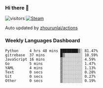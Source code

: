 ### Hi there 👋

![visitors](https://visitor-badge.glitch.me/badge?page_id=zhourunlai)
[![Steam](https://img.shields.io/badge/dynamic/json?label=Steam&query=%24.data.totalSubs&url=https%3A%2F%2Fapi.spencerwoo.com%2Fsubstats%2F%3Fsource%3DsteamGames%26queryKey%3D76561198285156854&suffix=%20Games&logo=steam&labelColor=134375&color=0b1a37&longCache=true)](http://steamcommunity.com/profiles/76561198285156854)

Auto updated by <a href="https://github.com/zhourunlai/zhourunlai/actions" target="_blank">zhourunlai/actions</a>

### Weekly Languages Dashboard

<!--PART:wakatime-->
```text
Python     4 hrs 48 mins ████████▒░ 81.47%
gitrebase  37 mins       █▒░░░░░░░░ 10.59%
JavaScript 16 mins       ▒░░░░░░░░░ 4.59%
Go         5 mins        ▒░░░░░░░░░ 1.47%
YAML       4 mins        ▒░░░░░░░░░ 1.13%
Text       0 secs        ▒░░░░░░░░░ 0.28%
Git        0 secs        ▒░░░░░░░░░ 0.27%
Other      0 secs        ▒░░░░░░░░░ 0.19%
```
<!--PART:wakatime-->
